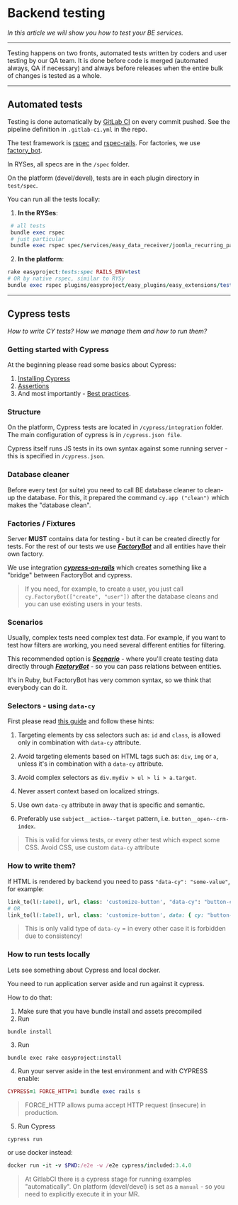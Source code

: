 # Backend testing

*In this article we will show you how to test your BE services.*

---

Testing happens on two fronts, automated tests written by coders and user testing by our QA team. It is done before code is merged (automated always, QA if necessary) and always before releases when the entire bulk of changes is tested as a whole.

---

## Automated tests

Testing is done automatically by [GitLab CI](https://docs.gitlab.com/ce/ci/) on every commit pushed. See the pipeline definition in `.gitlab-ci.yml` in the repo.

The test framework is [rspec](https://github.com/rspec/rspec) and [rspec-rails](https://github.com/rspec/rspec-rails). For factories, we use [factory_bot](https://github.com/thoughtbot/factory_bot).

In RYSes, all specs are in the `/spec` folder.

On the platform (devel/devel), tests are in each plugin directory in `test/spec`.

You can run all the tests locally:

1. **In the RYSes**:

```ruby
 # all tests
 bundle exec rspec
 # just particular
 bundle exec rspec spec/services/easy_data_receiver/joomla_recurring_payment_service_spec.rb
```

2. **In the platform**:

```ruby
rake easyproject:tests:spec RAILS_ENV=test
# OR by native rspec, similar to RYSy
bundle exec rspec plugins/easyproject/easy_plugins/easy_extensions/test/spec/models/user_spec.rb
```

---

## Cypress tests

*How to write CY tests? How we manage them and how to run them?*

### Getting started with Cypress
At the beginning please read some basics about Cypress:

1. [Installing Cypress](https://docs.cypress.io/guides/getting-started/installing-cypress) 
2. [Assertions](https://docs.cypress.io/guides/references/assertions)
3. And most importantly - [Best practices](https://docs.cypress.io/guides/references/best-practices). 

### Structure

On the platform, Cypress tests are located in `/cypress/integration` folder. The main configuration of cypress is in `/cypress.json file`.

Cypress itself runs JS tests in its own syntax against some running server - this is specified in `/cypress.json`.

### Database cleaner

Before every test (or suite) you need to call BE database cleaner to clean-up the database. For this, it prepared the command `cy.app ("clean")` which makes the "database clean".

### Factories / Fixtures

Server **MUST** contains data for testing - but it can be created directly for tests.
For the rest of our tests we use [***FactoryBot***](https://github.com/thoughtbot/factory_bot) and all entities have their own factory.

We use integration [***cypress-on-rails***](https://github.com/shakacode/cypress-on-rails) which creates something like a "bridge" between FactoryBot and cypress.

> If you need, for example, to create a user, you just call `cy.FactoryBot(["create", "user"])` after the database cleans and you can use existing users in your tests.

### Scenarios

Usually, complex tests need complex test data. For example, if you want to test how filters are working, you need several different entities for filtering. 

This recommended option is [***Scenario***](https://github.com/shakacode/cypress-on-rails#example-of-using-scenarios) - where you'll create testing data directly through [***FactoryBot***](https://github.com/thoughtbot/factory_bot) - so you can pass relations between entities.

It's in Ruby, but FactoryBot has very common syntax, so we think that everybody can do it.

### Selectors - using `data-cy`

First please read [this guide](https://docs.cypress.io/guides/references/best-practices) and follow these hints: 

1. Targeting elements by css selectors such as: `id` and `class`, is allowed only in combination with `data-cy` attribute. 

2. Avoid targeting elements based on HTML tags such as: `div`, `img` or `a`, unless it's in combination with a `data-cy` attribute.

3. Avoid complex selectors as `div.mydiv > ul > li > a.target`.

4. Never assert context based on localized strings.

5. Use own `data-cy` attribute in away that is specific and semantic.

6. Preferably use `subject__action--target` pattern, i.e. `button__open--crm-index`.

<!-- theme: danger -->
>This is valid for views tests, or every other test which expect some CSS. Avoid CSS, use custom `data-cy` attribute 

### How to write them?

If HTML is rendered by backend you need to pass `"data-cy": "some-value"`, for example:

```ruby
link_to(l(:label), url, class: 'customize-button', "data-cy": "button-customize_page")
# OR
link_to(l(:label), url, class: 'customize-button', data: { cy: "button-customize_page" })
```
<!-- theme: warning -->
>This is only valid type of `data-cy` = in every other case it is forbidden due to consistency!

### How to run tests locally

Lets see something about Cypress and local docker.

You need to run application server aside and run against it cypress.
 
How to do that:
1. Make sure that you have bundle install and assets precompiled
2. Run
```
bundle install
```
3. Run
```
bundle exec rake easyproject:install
```
4. Run your server aside in the test environment and with CYPRESS enable:

```ruby
CYPRESS=1 FORCE_HTTP=1 bundle exec rails s
```

> FORCE_HTTP allows puma accept HTTP request (insecure) in production.

5. Run Cypress
```ruby
cypress run
```
or use docker instead:

```ruby
docker run -it -v $PWD:/e2e -w /e2e cypress/included:3.4.0
```

> At GitlabCI there is a cypress stage for running examples "automatically". On platform
> (devel/devel) is set as a `manual` - so you need to explicitly execute it in your MR.
